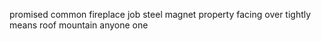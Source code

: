 promised common fireplace job steel magnet property facing over tightly means roof mountain anyone one